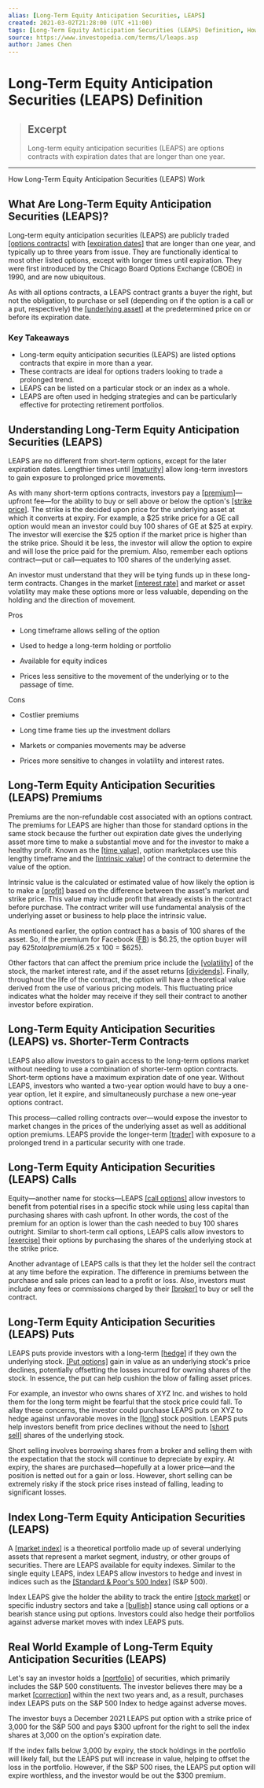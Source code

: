 ```yaml
---
alias: [Long-Term Equity Anticipation Securities, LEAPS]
created: 2021-03-02T21:28:00 (UTC +11:00)
tags: [Long-Term Equity Anticipation Securities (LEAPS) Definition, How Long-Term Equity Anticipation Securities (LEAPS) Work]
source: https://www.investopedia.com/terms/l/leaps.asp
author: James Chen
---
```


# Long-Term Equity Anticipation Securities (LEAPS) Definition

> ## Excerpt
> Long-term equity anticipation securities (LEAPS) are options contracts with expiration dates that are longer than one year.

---

How Long-Term Equity Anticipation Securities (LEAPS) Work
## What Are Long-Term Equity Anticipation Securities (LEAPS)?

Long-term equity anticipation securities (LEAPS) are publicly traded [[options contracts]](https://www.investopedia.com/terms/o/optionscontract.asp) with [[expiration dates]](https://www.investopedia.com/terms/e/expiration-date.asp) that are longer than one year, and typically up to three years from issue. They are functionally identical to most other listed options, except with longer times until expiration. They were first introduced by the Chicago Board Options Exchange (CBOE) in 1990, and are now ubiquitous.

As with all options contracts, a LEAPS contract grants a buyer the right, but not the obligation, to purchase or sell (depending on if the option is a call or a put, respectively) the [[underlying asset]](https://www.investopedia.com/terms/u/underlying-asset.asp) at the predetermined price on or before its expiration date.

### Key Takeaways

-   Long-term equity anticipation securities (LEAPS) are listed options contracts that expire in more than a year.
-   These contracts are ideal for options traders looking to trade a prolonged trend.
-   LEAPS can be listed on a particular stock or an index as a whole.
-   LEAPS are often used in hedging strategies and can be particularly effective for protecting retirement portfolios.

## Understanding Long-Term Equity Anticipation Securities (LEAPS)

LEAPS are no different from short-term options, except for the later expiration dates. Lengthier times until [[maturity]](https://www.investopedia.com/terms/m/maturity.asp) allow long-term investors to gain exposure to prolonged price movements.

As with many short-term options contracts, investors pay a [[premium]](https://www.investopedia.com/terms/p/premium.asp)—upfront fee—for the ability to buy or sell above or below the option's [[strike price]](https://www.investopedia.com/terms/s/strikeprice.asp). The strike is the decided upon price for the underlying asset at which it converts at expiry. For example, a $25 strike price for a GE call option would mean an investor could buy 100 shares of GE at $25 at expiry. The investor will exercise the $25 option if the market price is higher than the strike price. Should it be less, the investor will allow the option to expire and will lose the price paid for the premium. Also, remember each options contract—put or call—equates to 100 shares of the underlying asset.

An investor must understand that they will be tying funds up in these long-term contracts. Changes in the market [[interest rate]](https://www.investopedia.com/terms/i/interestrate.asp) and market or asset volatility may make these options more or less valuable, depending on the holding and the direction of movement.

Pros

-   Long timeframe allows selling of the option
    
-   Used to hedge a long-term holding or portfolio
    
-   Available for equity indices
    
-   Prices less sensitive to the movement of the underlying or to the passage of time.
    

Cons

-   Costlier premiums
    
-   Long time frame ties up the investment dollars
    
-   Markets or companies movements may be adverse
    
-   Prices more sensitive to changes in volatility and interest rates.
    

## Long-Term Equity Anticipation Securities (LEAPS) Premiums

Premiums are the non-refundable cost associated with an options contract. The premiums for LEAPS are higher than those for standard options in the same stock because the further out expiration date gives the underlying asset more time to make a substantial move and for the investor to make a healthy profit. Known as the [[time value]](https://www.investopedia.com/terms/t/timevalue.asp), option marketplaces use this lengthy timeframe and the [[intrinsic value]](https://www.investopedia.com/terms/i/intrinsicvalue.asp) of the contract to determine the value of the option.

Intrinsic value is the calculated or estimated value of how likely the option is to make a [[profit]](https://www.investopedia.com/terms/p/profit.asp) based on the difference between the asset's market and strike price. This value may include profit that already exists in the contract before purchase. The contract writer will use fundamental analysis of the underlying asset or business to help place the intrinsic value.

As mentioned earlier, the option contract has a basis of 100 shares of the asset. So, if the premium for Facebook ([FB](https://www.investopedia.com/markets/quote?tvwidgetsymbol=fb)) is $6.25, the option buyer will pay $625 total premium ($6.25 x 100 = $625).

Other factors that can affect the premium price include the [[volatility]](https://www.investopedia.com/terms/v/volatility.asp) of the stock, the market interest rate, and if the asset returns [[dividends]](https://www.investopedia.com/terms/d/dividend.asp). Finally, throughout the life of the contract, the option will have a theoretical value derived from the use of various pricing models. This fluctuating price indicates what the holder may receive if they sell their contract to another investor before expiration.

## Long-Term Equity Anticipation Securities (LEAPS) vs. Shorter-Term Contracts

LEAPS also allow investors to gain access to the long-term options market without needing to use a combination of shorter-term option contracts. Short-term options have a maximum expiration date of one year. Without LEAPS, investors who wanted a two-year option would have to buy a one-year option, let it expire, and simultaneously purchase a new one-year options contract.

This process—called rolling contracts over—would expose the investor to market changes in the prices of the underlying asset as well as additional option premiums. LEAPS provide the longer-term [[trader]](https://www.investopedia.com/terms/t/trader.asp) with exposure to a prolonged trend in a particular security with one trade.

## Long-Term Equity Anticipation Securities (LEAPS) Calls

Equity—another name for stocks—LEAPS [[call options]](https://www.investopedia.com/terms/c/calloption.asp) allow investors to benefit from potential rises in a specific stock while using less capital than purchasing shares with cash upfront. In other words, the cost of the premium for an option is lower than the cash needed to buy 100 shares outright. Similar to short-term call options, LEAPS calls allow investors to [[exercise]](https://www.investopedia.com/terms/e/exercise.asp) their options by purchasing the shares of the underlying stock at the strike price.

Another advantage of LEAPS calls is that they let the holder sell the contract at any time before the expiration. The difference in premiums between the purchase and sale prices can lead to a profit or loss. Also, investors must include any fees or commissions charged by their [[broker]](https://www.investopedia.com/terms/b/broker.asp) to buy or sell the contract.

## Long-Term Equity Anticipation Securities (LEAPS) Puts

LEAPS puts provide investors with a long-term [[hedge]](https://www.investopedia.com/terms/h/hedge.asp) if they own the underlying stock. [[Put options]](https://www.investopedia.com/terms/p/putoption.asp) gain in value as an underlying stock's price declines, potentially offsetting the losses incurred for owning shares of the stock. In essence, the put can help cushion the blow of falling asset prices.

For example, an investor who owns shares of XYZ Inc. and wishes to hold them for the long term might be fearful that the stock price could fall. To allay these concerns, the investor could purchase LEAPS puts on XYZ to hedge against unfavorable moves in the [[long]](https://www.investopedia.com/terms/l/long.asp) stock position. LEAPS puts help investors benefit from price declines without the need to [[short sell]](https://www.investopedia.com/terms/s/shortselling.asp) shares of the underlying stock.

Short selling involves borrowing shares from a broker and selling them with the expectation that the stock will continue to depreciate by expiry. At expiry, the shares are purchased—hopefully at a lower price—and the position is netted out for a gain or loss. However, short selling can be extremely risky if the stock price rises instead of falling, leading to significant losses.

## Index Long-Term Equity Anticipation Securities (LEAPS)

A [[market index]](https://www.investopedia.com/terms/m/marketindex.asp) is a theoretical portfolio made up of several underlying assets that represent a market segment, industry, or other groups of securities. There are LEAPS available for equity indexes. Similar to the single equity LEAPS, index LEAPS allow investors to hedge and invest in indices such as the [[Standard & Poor's 500 Index]](https://www.investopedia.com/terms/s/sp500.asp) (S&P 500).

Index LEAPS give the holder the ability to track the entire [[stock market]](https://www.investopedia.com/terms/s/stockmarket.asp) or specific industry sectors and take a [[bullish]](https://www.investopedia.com/terms/b/bull.asp) stance using call options or a bearish stance using put options. Investors could also hedge their portfolios against adverse market moves with index LEAPS puts.

## Real World Example of Long-Term Equity Anticipation Securities (LEAPS)

Let's say an investor holds a [[portfolio]](https://www.investopedia.com/terms/p/portfolio.asp) of securities, which primarily includes the S&P 500 constituents. The investor believes there may be a market [[correction]](https://www.investopedia.com/terms/c/correction.asp) within the next two years and, as a result, purchases index LEAPS puts on the S&P 500 Index to hedge against adverse moves.

The investor buys a December 2021 LEAPS put option with a strike price of 3,000 for the S&P 500 and pays $300 upfront for the right to sell the index shares at 3,000 on the option's expiration date.

If the index falls below 3,000 by expiry, the stock holdings in the portfolio will likely fall, but the LEAPS put will increase in value, helping to offset the loss in the portfolio. However, if the S&P 500 rises, the LEAPS put option will expire worthless, and the investor would be out the $300 premium.
